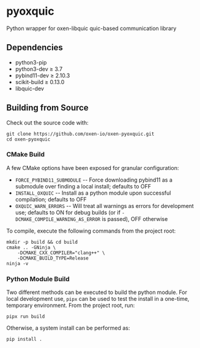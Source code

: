 # pyoxquic

Python wrapper for oxen-libquic quic-based communication library

## Dependencies

- python3-pip
- python3-dev $\geq$ 3.7
- pybind11-dev $\geq$ 2.10.3
- scikit-build $\geq$ 0.13.0
- libquic-dev


## Building from Source

Check out the source code with:

```
git clone https://github.com/oxen-io/oxen-pyoxquic.git
cd oxen-pyoxquic
```

### CMake Build

A few CMake options have been exposed for granular configuration:
- `FORCE_PYBIND11_SUBMODULE` -- Force downloading pybind11 as a submodule over finding a local install; defaults to OFF
- `INSTALL_OXQUIC` -- Install as a python module upon successful compilation; defaults to OFF
- `OXQUIC_WARN_ERRORS` -- Will treat all warnings as errors for development use; defaults to ON for debug builds (or if `-DCMAKE_COMPILE_WARNING_AS_ERROR` is passed), OFF otherwise

To compile, execute the following commands from the project root:

```
mkdir -p build && cd build
cmake .. -GNinja \
    -DCMAKE_CXX_COMPILER="clang++" \
    -DCMAKE_BUILD_TYPE=Release
ninja -v
```

### Python Module Build

Two different methods can be executed to build the python module. For local development use, `pipx` can be used to test the install in a one-time, temporary environment. From the project root, run:
```
pipx run build
```

Otherwise, a system install can be performed as:
```
pip install .
```
